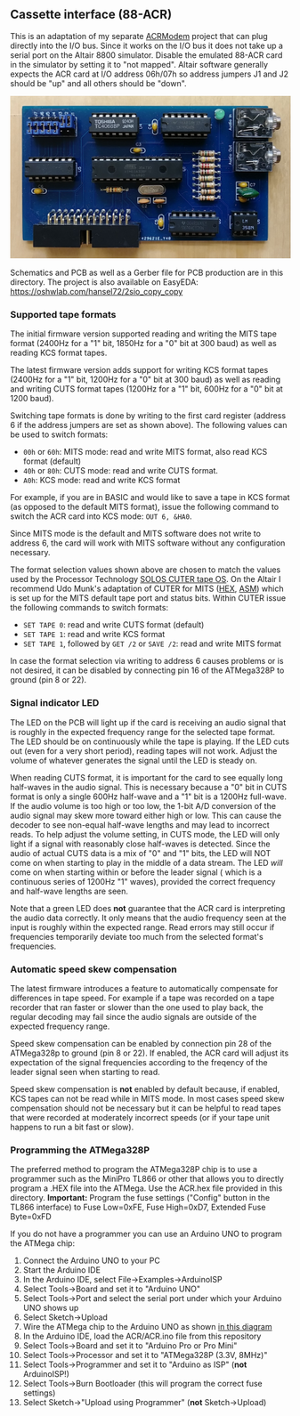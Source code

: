 ## Cassette interface (88-ACR)

This is an adaptation of my separate [ACRModem](https://github.com/dhansel/ACRModem) 
project that can plug directly into the I/O bus. Since it works on the I/O bus it
does not take up a serial port on the Altair 8800 simulator. Disable the emulated
88-ACR card in the simulator by setting it to "not mapped". Altair software generally
expects the ACR card at I/O address 06h/07h so address jumpers J1 and J2 should be "up"
and all others should be "down".

![Cassette interface](cassette.jpg)

Schematics and PCB as well as a Gerber file for PCB production are in this directory. 
The project is also available on EasyEDA: https://oshwlab.com/hansel72/2sio_copy_copy

### Supported tape formats

The initial firmware version supported reading and writing the MITS tape format
(2400Hz for a "1" bit, 1850Hz for a "0" bit at 300 baud) as well as reading KCS format tapes.

The latest firmware version adds support for writing KCS format tapes (2400Hz for a "1"
bit, 1200Hz for a "0" bit at 300 baud) as well as reading and writing CUTS format tapes (1200Hz for
a "1" bit, 600Hz for a "0" bit at 1200 baud).

Switching tape formats is done by writing to the first card register (address 6 if the
address jumpers are set as shown above). The following values can be used to switch formats:
  - `00h` or `60h`: MITS mode: read and write MITS format, also read KCS format (default)
  - `40h` or `80h`: CUTS mode: read and write CUTS format.
  - `A0h`: KCS mode: read and write KCS format

For example, if you are in BASIC and would like to save a tape in KCS format (as opposed to
the default MITS format), issue the following command to switch the ACR card into KCS mode: `OUT 6, &HA0`.

Since MITS mode is the default and MITS software does not write to address 6, the card
will work with MITS software without any configuration necessary.

The format selection values shown above are chosen to match the values used by the 
Processor Technology [SOLOS CUTER tape OS](https://www.autometer.de/unix4fun/z80pack/ftp/altair/Processor_Technology_Solos_Cuter_Users_Manual.PDF). On the Altair I recommend
Udo Munk's adaptation of CUTER for MITS ([HEX](https://www.autometer.de/unix4fun/z80pack/ftp/altair/cuter-mits.hex), 
[ASM](https://www.autometer.de/unix4fun/z80pack/ftp/altair/cuter-mits.asm)) which is set up for the MITS default tape port and status
bits. Within CUTER issue the following commands to switch formats:
  - `SET TAPE 0`: read and write CUTS format (default)
  - `SET TAPE 1`: read and write KCS format
  - `SET TAPE 1`, followed by `GET /2` or `SAVE /2`: read and write MITS format

In case the format selection via writing to address 6 causes problems or is not desired,
it can be disabled by connecting pin 16 of the ATMega328P to ground (pin 8 or 22).

### Signal indicator LED

The LED on the PCB will light up if the card is receiving an audio signal that is roughly
in the expected frequency range for the selected tape format. The LED should be on continuously
while the tape is playing. If the LED cuts out (even for a very short period), reading 
tapes will not work. Adjust the volume of whatever generates the signal until the LED is steady on.

When reading CUTS format, it is important for the card to see equally long half-waves in the audio
signal. This is necessary because a "0" bit in CUTS format is only a single 600Hz half-wave and a "1"
bit is a 1200Hz full-wave. If the audio volume is too high or too low, the 1-bit A/D conversion of the
audio signal may skew more toward either high or low. This can cause the decoder to see non-equal 
half-wave lengths and may lead to incorrect reads. To help adjust the volume setting, in CUTS mode, the
LED will only light if a signal with reasonably close half-waves is detected. Since the audio
of actual CUTS data is a mix of "0" and "1" bits, the LED will NOT come on when starting to play
in the middle of a data stream. The LED *will* come on when starting within or before the leader signal ( 
which is a continuous series of 1200Hz "1" waves), provided the correct frequency and half-wave lengths 
are seen.

Note that a green LED does **not** guarantee that the ACR card is interpreting the audio data correctly.
It only means that the audio frequency seen at the input is roughly within the expected range. Read errors
may still occur if frequencies temporarily deviate too much from the selected format's frequencies.

### Automatic speed skew compensation

The latest firmware introduces a feature to automatically compensate for differences in
tape speed. For example if a tape was recorded on a tape recorder that ran faster or slower
than the one used to play back, the regular decoding may fail since the audio signals are
outside of the expected frequency range.

Speed skew compensation can be enabled by connection pin 28 of the ATMega328p to ground (pin 8 or 22).
If enabled, the ACR card will adjust its expectation of the signal frequencies according to the freqency
of the leader signal seen when starting to read.

Speed skew compensation is **not** enabled by default because, if enabled, KCS tapes can not be
read while in MITS mode. In most cases speed skew compensation should not be necessary but it can
be helpful to read tapes that were recorded at moderately incorrect speeds (or if your tape unit
happens to run a bit fast or slow).

### Programming the ATMega328P

The preferred method to program the ATMega328P chip is to use a
programmer such as the MiniPro TL866 or other that allows you to
directly program a .HEX file into the ATMega. Use the ACR.hex file
provided in this directory. **Important:** Program the fuse settings
("Config" button in the TL866 interface) to
Fuse Low=0xFE, Fuse High=0xD7, Extended Fuse Byte=0xFD

If you do not have a programmer you can use an Arduino UNO to program
the ATMega chip:
1) Connect the Arduino UNO to your PC
2) Start the Arduino IDE
3) In the Arduino IDE, select File->Examples->ArduinoISP
4) Select Tools->Board and set it to "Arduino UNO"
5) Select Tools->Port and select the serial port under which your Arduino UNO shows up
6) Select Sketch->Upload
7) Wire the ATMega chip to the Arduino UNO as shown [in this diagram](doc/BreadboardAVR.png)
8) In the Arduino IDE, load the ACR/ACR.ino file from this repository
9) Select Tools->Board and set it to "Arduino Pro or Pro Mini"
10) Select Tools->Processor and set it to "ATMega328P (3.3V, 8MHz)"
11) Select Tools->Programmer and set it to "Arduino as ISP" (**not** ArduinoISP!)
12) Select Tools->Burn Bootloader (this will program the correct fuse settings)
13) Select Sketch->"Upload using Programmer" (**not** Sketch->Upload)
